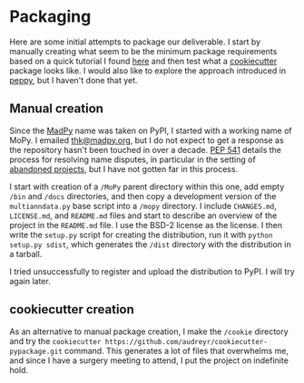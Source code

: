 # Packaging

Here are some initial attempts to package our deliverable. I start by manually creating what seem to be the minimum package requirements based on a quick tutorial I found [here](https://the-hitchhikers-guide-to-packaging.readthedocs.io/en/latest/quickstart.html) and then test what a [cookiecutter](https://github.com/audreyr/cookiecutter-pypackage) package looks like. I would also like to explore the approach introduced in [peppy](https://github.com/pepkit/peppy), but I haven't done that yet.

## Manual creation

Since the [MadPy](https://pypi.org/project/Madpy/) name was taken on PyPI, I started with a working name of MoPy. I emailed thk@madpy.org, but I do not expect to get a response as the repository hasn't been touched in over a decade. [PEP 541](https://www.python.org/dev/peps/pep-0541/) details the process for resolving name disputes, in particular in the setting of [abandoned projects](https://www.python.org/dev/peps/pep-0541/#removal-of-an-abandoned-project), but I have not gotten far in this process.

I start with creation of a `/MoPy` parent directory within this one, add empty `/bin` and `/docs` directories, and then copy a development version of the `multianndata.py` base script into a `/mopy` directory. I include `CHANGES.md`, `LICENSE.md`, and `README.md` files and start to describe an overview of the project in the `README.md` file. I use the BSD-2 license as the license. I then write the `setup.py` script for creating the distribution, run it with `python setup.py sdist`, which generates the `/dist` directory with the distribution in a tarball.

I tried unsuccessfully to register and upload the distribution to PyPI. I will try again later.

## cookiecutter creation

As an alternative to manual package creation, I make the `/cookie` directory and try the `cookiecutter https://github.com/audreyr/cookiecutter-pypackage.git` command. This generates a lot of files that overwhelms me, and since I have a surgery meeting to attend, I put the project on indefinite hold.

